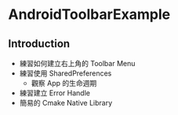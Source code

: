 # AndroidToolbarExample

## Introduction
+ 練習如何建立右上角的 Toolbar Menu
+ 練習使用 SharedPreferences
    + 觀察 App 的生命週期
+ 練習建立 Error Handle
+ 簡易的 Cmake Native Library
